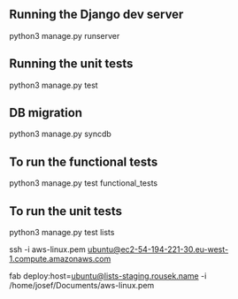 
Running the Django dev server
---
python3 manage.py runserver

Running the unit tests
---
python3 manage.py test

DB migration
---
python3 manage.py syncdb

To run the functional tests
---
python3 manage.py test functional_tests

To run the unit tests
---
python3 manage.py test lists



ssh -i aws-linux.pem ubuntu@ec2-54-194-221-30.eu-west-1.compute.amazonaws.com


fab deploy:host=ubuntu@lists-staging.rousek.name -i /home/josef/Documents/aws-linux.pem